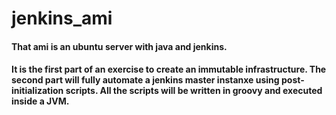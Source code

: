 # jenkins_ami

#### That ami is an ubuntu server with java and jenkins. 
#### It is the first part of an exercise to create an immutable infrastructure. The second part will fully automate a jenkins master instanxe using post-initialization scripts. All the scripts will be written in groovy and executed inside a JVM.